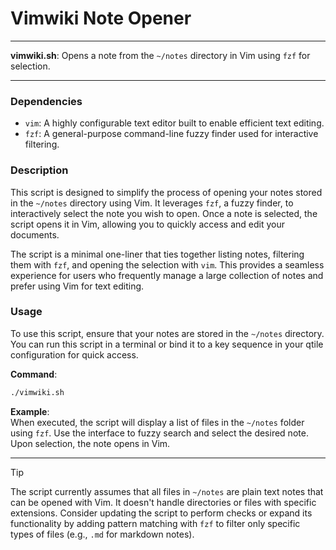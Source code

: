 # Vimwiki Note Opener

---

**vimwiki.sh**: Opens a note from the `~/notes` directory in Vim using `fzf` for selection.

---

### Dependencies

- `vim`: A highly configurable text editor built to enable efficient text editing.
- `fzf`: A general-purpose command-line fuzzy finder used for interactive filtering.

### Description

This script is designed to simplify the process of opening your notes stored in the `~/notes` directory using Vim. It leverages `fzf`, a fuzzy finder, to interactively select the note you wish to open. Once a note is selected, the script opens it in Vim, allowing you to quickly access and edit your documents.

The script is a minimal one-liner that ties together listing notes, filtering them with `fzf`, and opening the selection with `vim`. This provides a seamless experience for users who frequently manage a large collection of notes and prefer using Vim for text editing.

### Usage

To use this script, ensure that your notes are stored in the `~/notes` directory. You can run this script in a terminal or bind it to a key sequence in your qtile configuration for quick access.

**Command**:  
```sh
./vimwiki.sh
```

**Example**:  
When executed, the script will display a list of files in the `~/notes` folder using `fzf`. Use the interface to fuzzy search and select the desired note. Upon selection, the note opens in Vim.

---

> [!TIP]
> The script currently assumes that all files in `~/notes` are plain text notes that can be opened with Vim. It doesn't handle directories or files with specific extensions. Consider updating the script to perform checks or expand its functionality by adding pattern matching with `fzf` to filter only specific types of files (e.g., `.md` for markdown notes).
